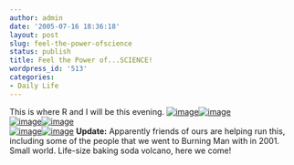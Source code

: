 ```yaml
---
author: admin
date: '2005-07-16 18:36:18'
layout: post
slug: feel-the-power-ofscience
status: publish
title: Feel the Power of...SCIENCE!
wordpress_id: '513'
categories:
- Daily Life
---
```


This is where R and I will be this evening.
[![image](http://www.arcanology.com/images/weird_genius_color1.gif)![image](http://www.arcanology.com/images/weird_genius_color2.gif)\
![image](http://www.arcanology.com/images/weird_genius_color3.gif)![image](http://www.arcanology.com/images/weird_genius_color4.gif)\
![image](http://www.arcanology.com/images/weird_genius_color5.gif)![image](http://www.arcanology.com/images/weird_genius_color6.gif)](http://soap.inability.org/home.html)
**Update:** Apparently friends of ours are helping run this, including
some of the people that we went to Burning Man with in 2001. Small
world. Life-size baking soda volcano, here we come!
